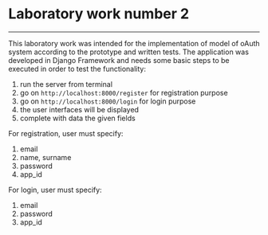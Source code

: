# Laboratory work number 2
----
This laboratory work was intended for the implementation of  model of oAuth system according to the prototype and written tests. The application was developed in Django Framework and needs some basic steps to be executed in order to test the functionality:

1. run the server from terminal
2. go on `http://localhost:8000/register` for registration purpose
3. go on `http://localhost:8000/login` for login purpose
4. the user interfaces will be displayed
5. complete with data the given fields

For registration, user must specify: 

1. email
2. name, surname
3. password
4. app_id

For login, user must specify:

1. email
3. password
4. app_id
